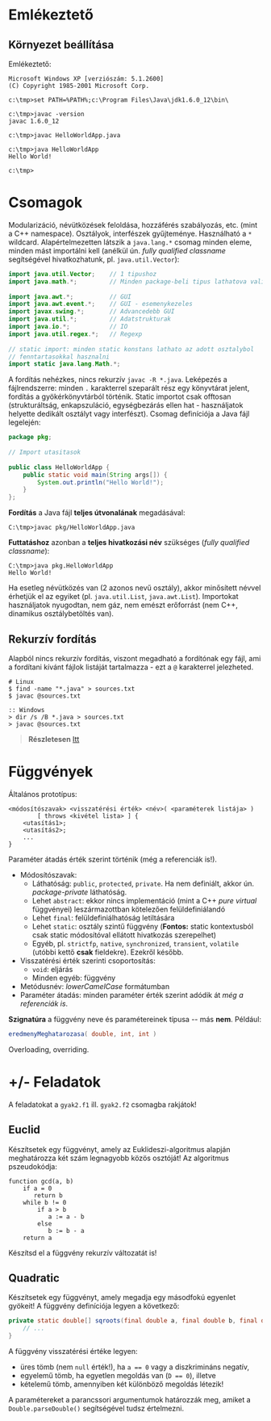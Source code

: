 # Emlékeztető #

## Környezet beállítása ##
Emlékeztető:

	Microsoft Windows XP [verziószám: 5.1.2600]
	(C) Copyright 1985-2001 Microsoft Corp.
	
	c:\tmp>set PATH=%PATH%;c:\Program Files\Java\jdk1.6.0_12\bin\
	
	c:\tmp>javac -version
	javac 1.6.0_12
	
	c:\tmp>javac HelloWorldApp.java
	
	c:\tmp>java HelloWorldApp
	Hello World!
	
	c:\tmp>

# Csomagok #
Modularizáció, névütközések feloldása, hozzáférés szabályozás, etc. (mint a
C++ namespace). Osztályok, interfészek gyűjteménye. Használható a `*` wildcard.
Alapértelmezetten látszik a `java.lang.*` csomag minden eleme, minden mást
importálni kell (anélkül ún. _fully qualified classname_ segítségével
hivatkozhatunk, pl. `java.util.Vector`):

``` java
import java.util.Vector;	// 1 tipushoz
import java.math.*;			// Minden package-beli tipus lathatova valik
	
import java.awt.*;			// GUI
import java.awt.event.*;	// GUI - esemenykezeles
import javax.swing.*;		// Advancedebb GUI
import java.util.*;			// Adatstrukturak
import java.io.*;			// IO
import java.util.regex.*;	// Regexp
	
// static import: minden static konstans lathato az adott osztalybol
// fenntartasokkal hasznalni
import static java.lang.Math.*;
```

A fordítás nehézkes, nincs rekurzív `javac -R *.java`. Leképezés a
fájlrendszerre: minden `.` karakterrel szeparált rész egy könyvtárat jelent,
fordítás a gyökérkönyvtárból történik. Static importot csak offtosan
(strukturáltság, enkapszuláció, egységbezárás ellen hat - használjatok helyette
dedikált osztályt vagy interfészt). Csomag definíciója a Java fájl legelején:

``` java
package pkg;
	
// Import utasitasok
	
public class HelloWorldApp {
    public static void main(String args[]) {
        System.out.println("Hello World!");
    }
};
```

**Fordítás** a Java fájl **teljes útvonalának** megadásával:

	C:\tmp>javac pkg/HelloWorldApp.java

**Futtatáshoz** azonban a **teljes hivatkozási név** szükséges (*fully qualified classname*):
	
	C:\tmp>java pkg.HelloWorldApp
	Hello World!

Ha esetleg névütközés van (2 azonos nevű osztály), akkor minősített névvel
érhetjük el az egyiket (pl. `java.util.List`, `java.awt.List`). Importokat
használjatok nyugodtan, nem gáz, nem emészt erőforrást (nem C++, dinamikus
osztálybetöltés van).


## Rekurzív fordítás ##
Alapból nincs rekurzív fordítás, viszont megadható a fordítónak egy fájl,
ami a fordítani kívánt fájlok listáját tartalmazza - ezt a `@` karakterrel
jelezheted.

	# Linux
	$ find -name "*.java" > sources.txt
	$ javac @sources.txt

	:: Windows
	> dir /s /B *.java > sources.txt
	> javac @sources.txt

> **Részletesen** [Itt](http://stackoverflow.com/questions/6623161/javac-option-to-compile-recursively/8769536#8769536)

# Függvények #
Általános prototípus:

	<módosítószavak> <visszatérési érték> <név>( <paraméterek listája> )
	        [ throws <kivétel lista> ] {
	    <utasítás1>;
	    <utasítás2>;
	    ...
	}

Paraméter átadás érték szerint történik (még a referenciák is!).

* Módosítószavak:
	* Láthatóság: `public`, `protected`, `private`. Ha nem definiált, akkor ún.
	  _package-private_ láthatóság.
	* Lehet `abstract`: ekkor nincs implementáció (mint a C++ _pure virtual_
	  függvényei) leszármazottban kötelezően felüldefiniálandó
	* Lehet `final`: felüldefiniálhatóság letiltására
	* Lehet `static`: osztály szintű függvény (**Fontos:** static kontextusból
	  csak static módosítóval ellátott hivatkozás szerepelhet)
	* Egyéb, pl. `strictfp`, `native`, `synchronized`, `transient`, `volatile`
	  (utóbbi kettő **csak** fieldekre). Ezekről később.
* Visszatérési érték szerinti csoportosítás:
	* `void`: eljárás
	* Minden egyéb: függvény
* Metódusnév: _lowerCamelCase_ formátumban
* Paraméter átadás: minden paraméter érték szerint adódik át
_még a referenciák is_.

**Szignatúra** a függvény neve és paramétereinek típusa -- más **nem**. Például:

``` java
eredmenyMeghatarozasa( double, int, int )
```

Overloading, overriding.

# +/- Feladatok #

A feladatokat a `gyak2.f1` ill. `gyak2.f2` csomagba rakjátok!

## Euclid ##
Készítsetek egy függvényt, amely az Euklideszi-algoritmus alapján meghatározza
két szám legnagyobb közös osztóját! Az algoritmus pszeudokódja:

	function gcd(a, b)
	    if a = 0
	       return b
	    while b != 0
	        if a > b
	           a := a - b
	        else
	           b := b - a
	    return a

Készítsd el a függvény rekurzív változatát is!

## Quadratic ##
Készítsetek egy függvényt, amely megadja egy másodfokú egyenlet gyökeit! A
függvény definíciója legyen a következő:

``` java
private static double[] sqroots(final double a, final double b, final double c) {
	// ...
}
```

A függvény visszatérési értéke legyen:

* üres tömb (nem `null` érték!), ha `a == 0` vagy a diszkrimináns negatív,
* egyelemű tömb, ha egyetlen megoldás van (`D == 0`), illetve
* kételemű tömb, amennyiben két különböző megoldás létezik!

A paramétereket a parancssori argumentumok határozzák meg, amiket a
`Double.parseDouble()` segítségével tudsz értelmezni.

